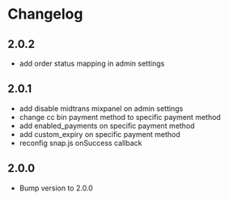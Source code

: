 # Changelog

2.0.2
-----
- add order status mapping in admin settings

2.0.1
-----
- add disable midtrans mixpanel on admin settings
- change cc bin payment method to specific payment method
- add enabled_payments on specific payment method
- add custom_expiry on specific payment method
- reconfig snap.js onSuccess callback

2.0.0
-----
- Bump version to 2.0.0